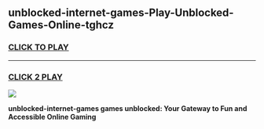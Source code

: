 
## unblocked-internet-games-Play-Unblocked-Games-Online-tghcz
<h3>
<a href="https://premium76.site?title=unblocked-internet-games&ref=24A">CLICK TO PLAY</a></h3>
<hr>

<h3>
<a href="https://premium76.site?title=unblocked-internet-games&ref=24A">CLICK 2 PLAY</a>
  
</h3>

<a href="https://premium76.site?title=unblocked-internet-games&ref=24A"><img src="https://clearcache.store/games.png"></a>


**unblocked-internet-games games unblocked: Your Gateway to Fun and Accessible Online Gaming**

